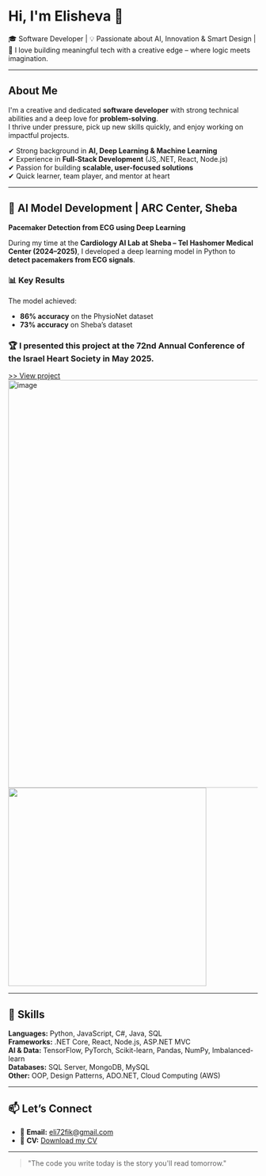 # Hi, I'm Elisheva 🤗

🎓 Software Developer | 💡 Passionate about AI, Innovation & Smart Design | 🎨 I love building meaningful tech with a creative edge – where logic meets imagination.

---

## About Me

I'm a creative and dedicated **software developer** with strong technical abilities and a deep love for **problem-solving**.  
I thrive under pressure, pick up new skills quickly, and enjoy working on impactful projects.

✔ Strong background in **AI, Deep Learning & Machine Learning**  
✔ Experience in **Full-Stack Development** (JS,.NET, React, Node.js)  
✔ Passion for building **scalable, user-focused solutions**  
✔ Quick learner, team player, and mentor at heart  

---

## 🏥 AI Model Development | ARC Center, Sheba

**Pacemaker Detection from ECG using Deep Learning**

During my time at the **Cardiology AI Lab at Sheba – Tel Hashomer Medical Center (2024–2025)**, I developed a deep learning model in Python to **detect pacemakers from ECG signals**.

### 📊 Key Results
The model achieved:
- **86% accuracy** on the PhysioNet dataset  
- **73% accuracy** on Sheba’s dataset  

### 🏆 I presented this project at the 72nd Annual Conference of the Israel Heart Society in May 2025.

[>> View project](https://github.com/elishevaTufik/DL_Pacemakers_ECG)  
<img width="1475" height="823" alt="image" src="https://github.com/user-attachments/assets/7ab22c03-15cb-4fbc-a154-96a330c35671" />
<img src="https://github.com/user-attachments/assets/7ab22c03-15cb-4fbc-a154-96a330c35671" width="400" />

---

## 🧰 Skills

**Languages:** Python, JavaScript, C#, Java, SQL  
**Frameworks:** .NET Core, React, Node.js, ASP.NET MVC  
**AI & Data:** TensorFlow, PyTorch, Scikit-learn, Pandas, NumPy, Imbalanced-learn  
**Databases:** SQL Server, MongoDB, MySQL  
**Other:** OOP, Design Patterns, ADO.NET, Cloud Computing (AWS)

---

## 📫 Let’s Connect

- 📧 **Email:** eli72fik@gmail.com  
- 📄 **CV:** [Download my CV](https://github.com/elishevaTufik/elishevaTufik/blob/main/Elisheva%20Tufik.pdf)

---

> "The code you write today is the story you'll read tomorrow."
